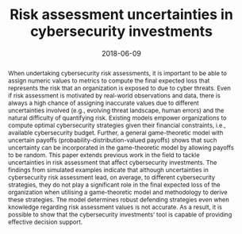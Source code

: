 ---
title: "Risk assessment uncertainties in cybersecurity investments"
abstract: "When undertaking cybersecurity risk assessments, it is important to be able to assign numeric values to metrics to compute the final expected loss that represents the risk that an organization is exposed to due to cyber threats. Even if risk assessment is motivated by real-world observations and data, there is always a high chance of assigning inaccurate values due to different uncertainties involved (e.g., evolving threat landscape, human errors) and the natural difficulty of quantifying risk. Existing models empower organizations to compute optimal cybersecurity strategies given their financial constraints, i.e., available cybersecurity budget. Further, a general game-theoretic model with uncertain payoffs (probability-distribution-valued payoffs) shows that such uncertainty can be incorporated in the game-theoretic model by allowing payoffs to be random. This paper extends previous work in the field to tackle uncertainties in risk assessment that affect cybersecurity investments. The findings from simulated examples indicate that although uncertainties in cybersecurity risk assessment lead, on average, to different cybersecurity strategies, they do not play a significant role in the final expected loss of the organization when utilising a game-theoretic model and methodology to derive these strategies. The model determines robust defending strategies even when knowledge regarding risk assessment values is not accurate. As a result, it is possible to show that the cybersecurity investments’ tool is capable of providing effective decision support."
collection: publications
permalink: /publication/fielder2018risk
date: 2018-06-09
venue: 'Games'
paperurl: '/files/pdf/papers/fielder2018risk.pdf'
link: 'https://www.mdpi.com/2073-4336/9/2/34'
citation: 'Andrew Fielder, Sandra König, Emmanouil Panaousis, Stefan Schauer, Stefan Rass (2018). 
		&quot;Risk assessment uncertainties in cybersecurity investments.&quot;
		<i>Games</i>, 9(2), 34.'
---
